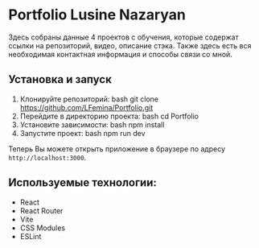 # Portfolio Lusine Nazaryan

Здесь собраны данные 4 проектов с обучения, которые содержат ссылки на репозиторий, видео, описание стэка. Также здесь есть вся необходимая контактная информация и способы связи со мной.

## Установка и запуск

1. Клонируйте репозиторий:
   bash
   git clone https://github.com/LFemina/Portfolio.git
2. Перейдите в директорию проекта:
   bash
   cd Portfolio
3. Установите зависимости:
   bash
   npm install
4. Запустите проект:
   bash
   npm run dev

Теперь Вы можете открыть приложение в браузере по адресу `http://localhost:3000`.

## Используемые технологии:

- React
- React Router
- Vite
- CSS Modules
- ESLint
